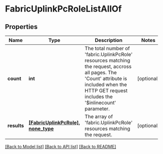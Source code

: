# FabricUplinkPcRoleListAllOf

## Properties
Name | Type | Description | Notes
------------ | ------------- | ------------- | -------------
**count** | **int** | The total number of &#39;fabric.UplinkPcRole&#39; resources matching the request, accross all pages. The &#39;Count&#39; attribute is included when the HTTP GET request includes the &#39;$inlinecount&#39; parameter. | [optional] 
**results** | [**[FabricUplinkPcRole], none_type**](FabricUplinkPcRole.md) | The array of &#39;fabric.UplinkPcRole&#39; resources matching the request. | [optional] 

[[Back to Model list]](../README.md#documentation-for-models) [[Back to API list]](../README.md#documentation-for-api-endpoints) [[Back to README]](../README.md)


